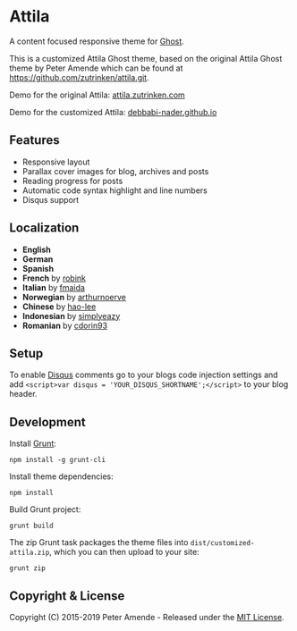 # Attila

A content focused responsive theme for [Ghost](https://github.com/tryghost/ghost/).

This is a customized Attila Ghost theme, based on the original Attila Ghost theme by Peter Amende which can be found at https://github.com/zutrinken/attila.git.

Demo for the original Attila: [attila.zutrinken.com](https://attila.zutrinken.com/)

Demo for the customized Attila: [debbabi-nader.github.io](https://debbabi-nader.github.io/my-blog/)

## Features

* Responsive layout
* Parallax cover images for blog, archives and posts
* Reading progress for posts
* Automatic code syntax highlight and line numbers
* Disqus support

## Localization

* __English__
* __German__
* __Spanish__
* __French__ by [robink](https://github.com/robink)
* __Italian__ by [fmaida](https://github.com/fmaida)
* __Norwegian__ by [arthurnoerve](https://github.com/arthurnoerve)
* __Chinese__ by [hao-lee](https://github.com/hao-lee)
* __Indonesian__ by [simplyeazy](https://github.com/simplyeazy)
* __Romanian__ by [cdorin93](https://github.com/cdorin93)

## Setup

To enable [Disqus](https://disqus.com/) comments go to your blogs code injection settings and add `<script>var disqus = 'YOUR_DISQUS_SHORTNAME';</script>` to your blog header.

## Development

Install [Grunt](https://gruntjs.com/getting-started/):

	npm install -g grunt-cli

Install theme dependencies:

	npm install

Build Grunt project:

	grunt build

The zip Grunt task packages the theme files into `dist/customized-attila.zip`, which you can then upload to your site:

	grunt zip

## Copyright & License

Copyright (C) 2015-2019 Peter Amende - Released under the [MIT License](https://github.com/zutrinken/attila/blob/master/LICENSE).
